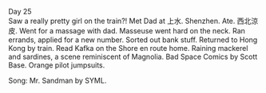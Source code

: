 Day 25  
Saw a really pretty girl on the train?\! Met Dad at 上水. Shenzhen. Ate. 西北涼皮. Went for a massage with dad. Masseuse went hard on the neck. Ran errands, applied for a new number. Sorted out bank stuff. Returned to Hong Kong by train. Read Kafka on the Shore en route home. Raining mackerel and sardines, a scene reminiscent of Magnolia. Bad Space Comics by Scott Base. Orange pilot jumpsuits. 

Song: Mr. Sandman by SYML.